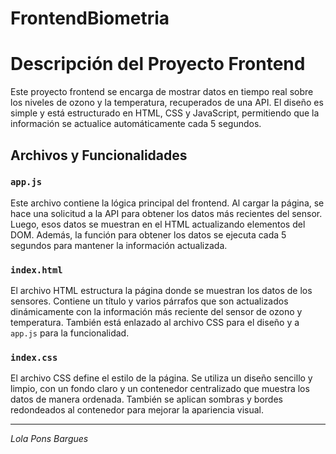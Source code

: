 # FrontendBiometria

# Descripción del Proyecto Frontend

Este proyecto frontend se encarga de mostrar datos en tiempo real sobre los niveles de ozono y la temperatura, recuperados de una API. El diseño es simple y está estructurado en HTML, CSS y JavaScript, permitiendo que la información se actualice automáticamente cada 5 segundos.

## Archivos y Funcionalidades

### `app.js`
Este archivo contiene la lógica principal del frontend. Al cargar la página, se hace una solicitud a la API para obtener los datos más recientes del sensor. Luego, esos datos se muestran en el HTML actualizando elementos del DOM. Además, la función para obtener los datos se ejecuta cada 5 segundos para mantener la información actualizada.

### `index.html`
El archivo HTML estructura la página donde se muestran los datos de los sensores. Contiene un título y varios párrafos que son actualizados dinámicamente con la información más reciente del sensor de ozono y temperatura. También está enlazado al archivo CSS para el diseño y a `app.js` para la funcionalidad.

### `index.css`
El archivo CSS define el estilo de la página. Se utiliza un diseño sencillo y limpio, con un fondo claro y un contenedor centralizado que muestra los datos de manera ordenada. También se aplican sombras y bordes redondeados al contenedor para mejorar la apariencia visual.

---

*Lola Pons Bargues*
